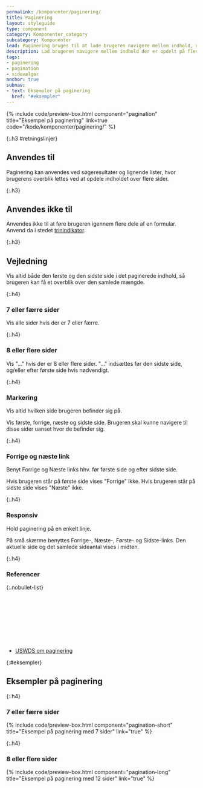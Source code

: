 ```yaml
---
permalink: /komponenter/paginering/
title: Paginering
layout: styleguide
type: component
category: Komponenter_category
subcategory: Komponenter
lead: Paginering bruges til at lade brugeren navigere mellem indhold, der er opdelt på flere sider. Brugeren navigerer ved at gå fra side til side, eller til første eller sidste side på listen.
description: Lad brugeren navigere mellem indhold der er opdelt på flere sider.
tags:
- paginering
- pagination
- sidevælger
anchor: true
subnav:
- text: Eksempler på paginering
  href: "#eksempler"
---
```

{% include code/preview-box.html component="pagination" title="Eksempel på paginering" link=true code="/kode/komponenter/paginering/" %}

{:.h3 #retningslinjer}
## Anvendes til
Paginering kan anvendes ved søgeresultater og lignende lister, hvor brugerens overblik lettes
ved at opdele indholdet over flere sider.

{:.h3}
## Anvendes ikke til
Anvendes ikke til at føre brugeren igennem flere dele af en formular. Anvend da i stedet <a href="/komponenter/trinindikator/">trinindikator</a>.

{:.h3}
## Vejledning
Vis altid både den første og den sidste side i det paginerede indhold, så brugeren kan få et overblik over
den samlede mængde.

{:.h4}
### 7 eller færre sider
Vis alle sider hvis der er 7 eller færre.

{:.h4}
### 8 eller flere sider
Vis "..." hvis der er 8 eller flere sider. "..." indsættes før den sidste side, og/eller efter første side hvis
nødvendigt.

{:.h4}
### Markering
Vis altid hvilken side brugeren befinder sig på.

Vis første, forrige, næste og sidste side. Brugeren skal kunne navigere til disse sider uanset hvor de befinder sig.

{:.h4}
### Forrige og næste link
Benyt Forrige og Næste links hhv. før første side og efter sidste side.

Hvis brugeren står på første side vises "Forrige" ikke. Hvis brugeren står på sidste side vises "Næste" ikke.

{:.h4}
### Responsiv
Hold paginering på en enkelt linje.

På små skærme benyttes Forrige-, Næste-, Første- og Sidste-links. Den aktuelle side og det samlede sideantal vises i midten.

{:.h4}
### Referencer

{:.nobullet-list}
- <a href="https://designsystem.digital.gov/components/pagination/" class="icon-link">USWDS om paginering<svg class="icon-svg" focusable="false" aria-hidden="true"><use xlink:href="#open-in-new"></use></svg></a>

{:#eksempler}
## Eksempler på paginering

{:.h4}
### 7 eller færre sider

{% include code/preview-box.html component="pagination-short" title="Eksempel på paginering med 7 sider" link="true" %}

{:.h4}
### 8 eller flere sider

{% include code/preview-box.html component="pagination-long" title="Eksempel på paginering med 12 sider" link="true" %}